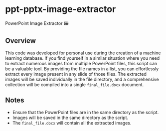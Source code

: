 # ppt-pptx-image-extractor
PowerPoint Image Extractor 🖼️

## Overview

This code was developed for personal use during the creation of a machine learning database. If you find yourself in a similar situation where you need to extract numerous images from multiple PowerPoint files, this script can be a valuable tool. By providing the file names in a list, you can effortlessly extract every image present in any slide of those files. The extracted images will be saved individually in the file directory, and a comprehensive collection will be compiled into a single `final_file.docx` document.


## Notes

- Ensure that the PowerPoint files are in the same directory as the script.
- Images will be saved in the same directory as the script.
- The `final_file.docx` will contain all the extracted images.
